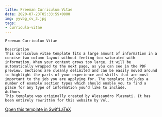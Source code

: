 ```yaml
---
title: Freeman Curriculum Vitae
date: 2020-07-23T05:33:59+0000
img: yyvbg_cv_3.jpg
tags:
- curricula-vitae
---
```

```
Freeman Curriculum Vitae

Description
This curriculum vitae template fits a large amount of information in a concise two-column layout without feeling too saturated with information. When your content grows too large, it will be automatically wrapped to the next page, as you can see in the PDF preview. Sections are cleanly delimited and can be easily moved around to highlight the parts of your experience and skills that are most important to the job you are applying for. The template includes a number of example section types which should enable you to find a place for any type of information you’d like to include.
Authors
This template was originally created by Alessandro Plasmati. It has been entirely rewritten for this website by Vel.
```
[Open this template in SwiftLaTeX](https://www.swiftlatex.com/project.html?import=https://swiftlatex.github.io/LaTeXBoilerPlate/zips/pzzcn_cv_3.zip)
